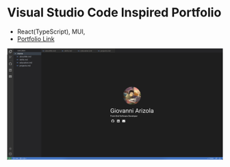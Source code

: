# Visual Studio Code Inspired Portfolio

- React(TypeScript), MUI,
- [Portfolio Link](https://giovanniarizola.xyz/)

![pwli](public/portfolioImage.png)
